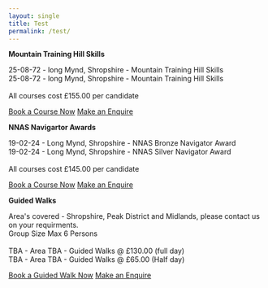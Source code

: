 ```yaml
---
layout: single
title: Test
permalink: /test/
---
```



**Mountain Training Hill Skills**

25-08-72 - long Mynd, Shropshire - Mountain Training Hill Skills<br>
25-08-72 - long Mynd, Shropshire - Mountain Training Hill Skills<br>
<br>
All courses cost £155.00 per candidate<br>

<a href="/bookingform/" class="btn btn--success">Book a Course Now</a>
<a href="/contact/" class="btn btn--info">Make an Enquire</a>

**NNAS Navigartor Awards**

19-02-24 - Long Mynd, Shropshire - NNAS Bronze Navigator Award<br>
19-02-24 - Long Mynd, Shropshire - NNAS Silver Navigator Award<br>
<br>
All courses cost £145.00 per candidate<br>

<a href="/bookingform/" class="btn btn--success">Book a Course Now</a>
<a href="/contact/" class="btn btn--info">Make an Enquire</a>

**Guided Walks**

Area's covered - Shropshire, Peak District and Midlands, please contact us on your requirments.<br>
Group Size Max 6 Persons<br>
<br>
TBA - Area TBA - Guided Walks @ £130.00 (full day) <br>
TBA - Area TBA - Guided Walks @ £65.00 (Half day) <br>

<a href="/bookingform/" class="btn btn--success">Book a Guided Walk Now</a>
<a href="/contact/" class="btn btn--info">Make an Enquire</a>
